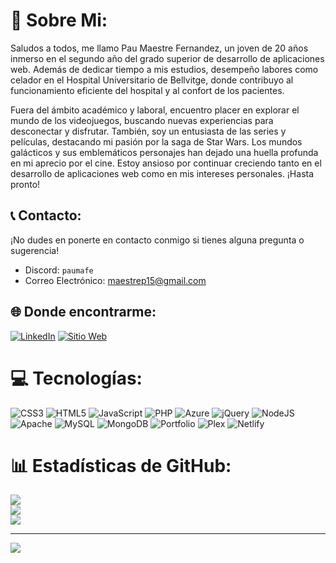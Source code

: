 # 💫 Sobre Mi:
Saludos a todos, me llamo Pau Maestre Fernandez, un joven de 20 años inmerso en el segundo año del grado superior de desarrollo de aplicaciones web. Además de dedicar tiempo a mis estudios, desempeño labores como celador en el Hospital Universitario de Bellvitge, donde contribuyo al funcionamiento eficiente del hospital y al confort de los pacientes.

Fuera del ámbito académico y laboral, encuentro placer en explorar el mundo de los videojuegos, buscando nuevas experiencias para desconectar y disfrutar. También, soy un entusiasta de las series y películas, destacando mi pasión por la saga de Star Wars. Los mundos galácticos y sus emblemáticos personajes han dejado una huella profunda en mi aprecio por el cine. Estoy ansioso por continuar creciendo tanto en el desarrollo de aplicaciones web como en mis intereses personales. ¡Hasta pronto!

## 📞 Contacto:
¡No dudes en ponerte en contacto conmigo si tienes alguna pregunta o sugerencia!

- Discord: `paumafe`
- Correo Electrónico: [maestrep15@gmail.com](mailto:maestrep15@gmail.com)

## 🌐 Donde encontrarme:
[![LinkedIn](https://img.shields.io/badge/LinkedIn-%230077B5.svg?logo=linkedin&logoColor=white)](https://linkedin.com/in/pau-maestre-fernandez) 
[![Sitio Web](https://img.shields.io/badge/Portfolio-000?logo=Bitbucket&logoColor=yellow)](https://pmaestre.netlify.app/)

# 💻 Tecnologías:
![CSS3](https://img.shields.io/badge/css3-%231572B6.svg?style=plastic&logo=css3&logoColor=white) ![HTML5](https://img.shields.io/badge/html5-%23E34F26.svg?style=plastic&logo=html5&logoColor=white) ![JavaScript](https://img.shields.io/badge/javascript-%23323330.svg?style=plastic&logo=javascript&logoColor=%23F7DF1E) ![PHP](https://img.shields.io/badge/php-%23777BB4.svg?style=plastic&logo=php&logoColor=white) ![Azure](https://img.shields.io/badge/azure-%230072C6.svg?style=plastic&logo=microsoftazure&logoColor=white) ![jQuery](https://img.shields.io/badge/jquery-%230769AD.svg?style=plastic&logo=jquery&logoColor=white) ![NodeJS](https://img.shields.io/badge/node.js-6DA55F?style=plastic&logo=node.js&logoColor=white) ![Apache](https://img.shields.io/badge/apache-%23D42029.svg?style=plastic&logo=apache&logoColor=white) ![MySQL](https://img.shields.io/badge/mysql-%2300000f.svg?style=plastic&logo=mysql&logoColor=white) ![MongoDB](https://img.shields.io/badge/MongoDB-%234ea94b.svg?style=plastic&logo=mongodb&logoColor=white) ![Portfolio](https://img.shields.io/badge/Portfolio-%23000000.svg?style=plastic&logo=firefox&logoColor=#FF7139) ![Plex](https://img.shields.io/badge/plex-%23E5A00D.svg?style=plastic&logo=plex&logoColor=white) ![Netlify](https://img.shields.io/badge/netlify-%23000000.svg?style=plastic&logo=netlify&logoColor=#00C7B7)

# 📊 Estadísticas de GitHub:
![](https://github-readme-stats.vercel.app/api?username=pmaestre03&theme=dark&hide_border=false&include_all_commits=false&count_private=false)<br/>
![](https://github-readme-streak-stats.herokuapp.com/?user=pmaestre03&theme=dark&hide_border=false)<br/>
![](https://github-readme-stats.vercel.app/api/top-langs/?username=pmaestre03&theme=dark&hide_border=false&include_all_commits=false&count_private=false&layout=compact)

---
[![](https://visitcount.itsvg.in/api?id=pmaestre03&icon=0&color=0)](https://visitcount.itsvg.in)

<!-- Proudly created with GPRM ( https://gprm.itsvg.in ) -->
